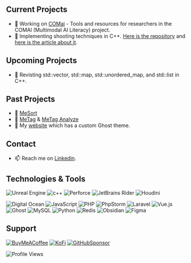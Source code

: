 ## Current Projects
- 🔭 Working on [COMai](https://comai.space/en/members/alessandro-belli/) - Tools and resources for researchers in the COMAI (Multimodal AI Literacy) project.
- 🔫 Implementing shooting techniques in C++. [Here is the repository](https://github.com/alessandrobelli/TPS-Study) and [here is the article about it](https://alessandrobelli.it/creating-fortnite-shooting-cpp/).

## Upcoming Projects
- 🌱 Revisting std::vector, std::map, std::unordered_map, and std::list in C++. 

## Past Projects
- 🔴 [MeSort](https://github.com/zemki/mesort/)
- 🔴 [MeTag](https://github.com/zemki/metag) & [MeTag Analyze](https://github.com/zemki/metag-analyze/)
- 🔴 My [website](https://alessandrobelli.it) which has a custom Ghost theme.

## Contact
- 📫 Reach me on [Linkedin](https://www.linkedin.com/in/alessandrobelli90/).

## Technologies & Tools
![Unreal Engine](https://img.shields.io/badge/unrealengine-%23313131.svg?style=for-the-badge&logo=unrealengine&logoColor=white)
![c++](https://img.shields.io/badge/C%2B%2B-00599C?style=for-the-badge&logo=c%2B%2B&logoColor=white)
![Perforce](https://img.shields.io/badge/Perforce-%23313131.svg?style=for-the-badge&logo=perforce&logoColor=blue)
![JetBrains Rider](<https://img.shields.io/badge/JetBrains Rider-5C2D91.svg?style=for-the-badge&logo=rider&logoColor=white>)
![Houdini](https://img.shields.io/static/v1?style=for-the-badge&message=Houdini&color=FF4713&logo=Houdini&logoColor=FFFFFF&label=)



![Digital Ocean](<https://img.shields.io/badge/Digital Ocean-0080FF?style=for-the-badge&logo=digitalocean&logoColor=white>)
![JavaScript](https://img.shields.io/badge/javascript-%23323330.svg?style=for-the-badge&logo=javascript&logoColor=%23F7DF1E)
![PHP](https://img.shields.io/badge/php-%23777BB4.svg?style=for-the-badge&logo=php&logoColor=white)
![PhpStorm](https://img.shields.io/badge/phpstorm-143?style=for-the-badge&logo=phpstorm&logoColor=black&color=black&labelColor=darkorchid)
![Laravel](https://img.shields.io/badge/laravel-%23FF2D20.svg?style=for-the-badge&logo=laravel&logoColor=white)
![Vue.js](https://img.shields.io/badge/vuejs-%2335495e.svg?style=for-the-badge&logo=vuedotjs&logoColor=%234FC08D)
![Ghost](https://img.shields.io/badge/ghost-000?style=for-the-badge&logo=ghost&logoColor=%23F7DF1E)
![MySQL](https://img.shields.io/badge/mysql-4479A1.svg?style=for-the-badge&logo=mysql&logoColor=white)
![Python](https://img.shields.io/badge/Python-3776AB?style=for-the-badge&logo=python&logoColor=white)
![Redis](https://img.shields.io/badge/redis-%23DD0031.svg?style=for-the-badge&logo=redis&logoColor=white)
![Obsidian](https://img.shields.io/badge/Obsidian-%23483699.svg?style=for-the-badge&logo=obsidian&logoColor=white)
![Figma](https://img.shields.io/badge/figma-%23F24E1E.svg?style=for-the-badge&logo=figma&logoColor=white)



## Support
[![BuyMeACoffee](https://img.shields.io/badge/Buy%20Me%20a%20Coffee-ffdd00?style=for-the-badge&logo=buy-me-a-coffee&logoColor=black)](https://www.buymeacoffee.com/alessandrobelli)
[![KoFi](https://img.shields.io/badge/Ko--fi-F16061?style=for-the-badge&logo=ko-fi&logoColor=white)](https://ko-fi.com/pakle)
[![GitHubSponsor](https://img.shields.io/badge/sponsor-30363D?style=for-the-badge&logo=GitHub-Sponsors&logoColor=#white)]([editing=false&preview=true&sponsor=alessandrobelli)

![Profile Views](https://komarev.com/ghpvc/?username=alessandrobelli)
